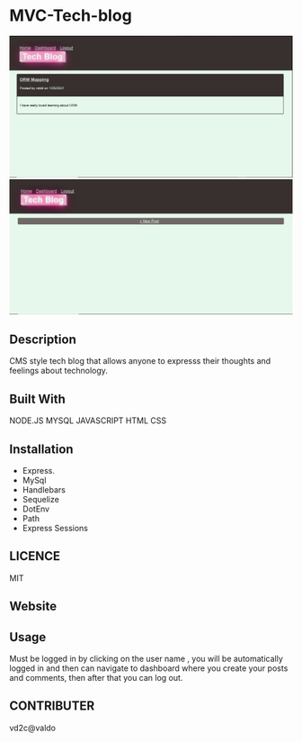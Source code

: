 # MVC-Tech-blog
![Screenshot of  MVC Tech Blog homepage](./screenshots/Screenshot14.jpg)
![Screenshot of MVC Tech Blog homepage](./screenshots/Screenshot14-2.jpg)
## Description 
CMS style tech blog that allows anyone to expresss their thoughts and feelings about technology.

## Built With
NODE.JS
MYSQL
JAVASCRIPT
HTML 
CSS
## Installation 
* Express.
* MySql
* Handlebars
* Sequelize
* DotEnv
* Path
* Express Sessions
## LICENCE 
MIT 

## Website

## Usage
Must be logged in by clicking on the user name , you will be automatically logged in and then can navigate to dashboard where you create your posts and comments, then after 
that you can log out.
## CONTRIBUTER
vd2c@valdo
